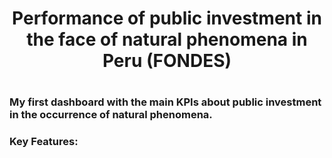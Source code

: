 <!-- Esto es la cabecera -->
<HEAD>
<h1 align = "center"> <B> Performance of public investment in the face of natural phenomena in Peru (FONDES) </B> <h1>
</HEAD>
<!-- Esto es el cuerpo -->

<BODY>

<h3 align = "left"> My first dashboard with the main KPIs about public investment in the occurrence of natural phenomena. <h3>

<h3 align="left"> Key Features:</h3>
</BODY>
